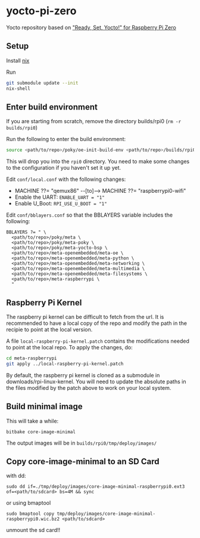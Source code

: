 # yocto-pi-zero

Yocto repository based on ["Ready, Set, Yocto!" for Raspberry Pi Zero](https://github.com/jynik/ready-set-yocto)
## Setup
Install [nix](https://nixos.org/download.html#download-nix)

Run 
```bash
git submodule update --init
nix-shell
```

## Enter build environment
If you are starting from scratch, remove the directory builds/rpi0 (`rm -r builds/rpi0`)

Run the following to enter the build environment:
```bash
source <path/to/repo>/poky/oe-init-build-env <path/to/repo>/builds/rpi0
```

This will drop you into the `rpi0` directory. You need to make some changes to
the configuration if you haven't set it up yet.

Edit `conf/local.conf` with the following changes:
- MACHINE ??= "qemux86" --[to]--> MACHINE ??= "raspberrypi0-wifi"
- Enable the UART: `ENABLE_UART = "1"`
- <optional> Enable U_Boot: `RPI_USE_U_BOOT = "1"` 

Edit `conf/bblayers.conf` so that the BBLAYERS variable includes the following:
```
BBLAYERS ?= " \
  <path/to/repo>/poky/meta \
  <path/to/repo>/poky/meta-poky \
  <path/to/repo>/poky/meta-yocto-bsp \
  <path/to/repo>/meta-openembedded/meta-oe \
  <path/to/repo>/meta-openembedded/meta-python \
  <path/to/repo>/meta-openembedded/meta-networking \
  <path/to/repo>/meta-openembedded/meta-multimedia \
  <path/to/repo>/meta-openembedded/meta-filesystems \
  <path/to/repo>/meta-raspberrypi \
  "
```

## Raspberry Pi Kernel
The raspberry pi kernel can be difficult to fetch from the url. It is
recommended to have a local copy of the repo and modify the path in the recipie
to point at the local version.

A file `local-raspberry-pi-kernel.patch` contains the modifications needed to point at the local repo. To apply the changes, do:
```bash
cd meta-raspberrypi
git apply ../local-raspberry-pi-kernel.patch
```

By default, the raspberry pi kernel is cloned as a submodule in
downloads/rpi-linux-kernel. You will need to update the absolute paths in the
files modified by the patch above to work on your local system.

## Build minimal image
This will take a while:
```
bitbake core-image-minimal
```

The output images will be in `builds/rpi0/tmp/deploy/images/`

## Copy core-image-minimal to an SD Card
with dd:
```
sudo dd if=./tmp/deploy/images/core-image-minimal-raspberrypi0.ext3 of=<path/to/sdcard> bs=4M && sync
```

or using bmaptool
```
sudo bmaptool copy tmp/deploy/images/core-image-minimal-raspberrypi0.wic.bz2 <path/to/sdcard>
```

unmount the sd card!!

